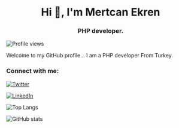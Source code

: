 <h1 align="center">Hi 👋, I'm Mertcan Ekren</h1>
<h3 align="center">PHP developer.</h3>

![Profile views](https://gpvc.arturio.dev/mertcanekren) 

Welcome to my GitHub profile... 
I am a PHP developer From Turkey.


<h3 align="left">Connect with me:</h3>
  
<a href="https://twitter.com/mertcanekren/" target="_blank"><img alt="Twitter" src="https://img.shields.io/badge/Twitter-@mertcanekren-blue?style=flat&logo=twitter"></a>
  
<a href="https://www.linkedin.com/in/mertcanekren/" target="_blank"><img alt="LinkedIn" src="https://img.shields.io/badge/LinkedIn-@mertcanekren-blue?style=flat&logo=linkedin"></a>

![Top Langs](https://github-readme-stats.vercel.app/api/top-langs/?username=mertcanekren)

![GitHub stats](https://github-readme-stats.vercel.app/api?username=mertcanekren&show_icons=true&count_private=true)  

<!--


![GitHub Activity Graph](https://activity-graph.herokuapp.com/graph?username=mertcanekren)  
-->
